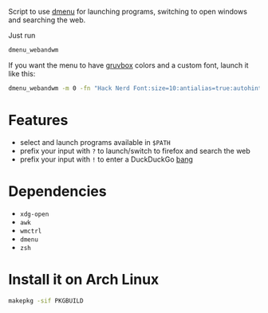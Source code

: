 Script to use [dmenu](https://tools.suckless.org/dmenu/) for launching programs,
switching to open windows and searching the web.

Just run
```sh
dmenu_webandwm
```

If you want the menu to have
[gruvbox](https://github.com/gruvbox-community/gruvbox) colors and a custom
font, launch it like this:

```sh
dmenu_webandwm -m 0 -fn "Hack Nerd Font:size=10:antialias=true:autohint=true" -nb "#32302F" -nf "#EBDBB2" -sb "#D65D0E" -sf "#F2E5BC"
```

# Features

* select and launch programs available in `$PATH` 
* prefix your input with `?` to launch/switch to firefox and search the web
* prefix your input with `!` to enter a DuckDuckGo
  [bang](https://duckduckgo.com/bang)

# Dependencies

* `xdg-open`
* `awk`
* `wmctrl`
* `dmenu`
* `zsh`

# Install it on Arch Linux

```sh
makepkg -sif PKGBUILD
```
